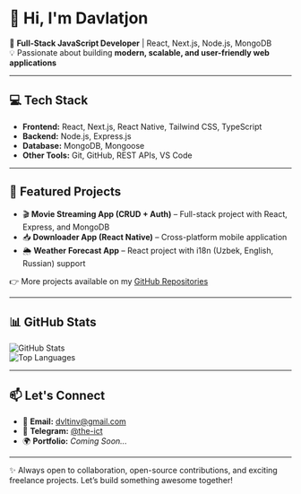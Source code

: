 # 👋 Hi, I'm Davlatjon

🚀 **Full-Stack JavaScript Developer** | React, Next.js, Node.js, MongoDB  
💡 Passionate about building **modern, scalable, and user-friendly web applications**

---

## 💻 Tech Stack

- **Frontend:** React, Next.js, React Native, Tailwind CSS, TypeScript  
- **Backend:** Node.js, Express.js  
- **Database:** MongoDB, Mongoose  
- **Other Tools:** Git, GitHub, REST APIs, VS Code  

---

## 📂 Featured Projects

- 🎬 **Movie Streaming App (CRUD + Auth)** – Full-stack project with React, Express, and MongoDB  
- 📥 **Downloader App (React Native)** – Cross-platform mobile application  
- 🌦 **Weather Forecast App** – React project with i18n (Uzbek, English, Russian) support  

👉 More projects available on my [GitHub Repositories](https://github.com/the-ict)

---

## 📊 GitHub Stats

![GitHub Stats](https://github-readme-stats.vercel.app/api?username=the-ict&show_icons=true&theme=tokyonight)  
![Top Languages](https://github-readme-stats.vercel.app/api/top-langs/?username=the-ict&layout=compact&theme=tokyonight)

---

## 📫 Let's Connect

- 📧 **Email:** dvltinv@gmail.com  
- 💬 **Telegram:** [@the-ict](https://t.me/the-ict)  
- 🌍 **Portfolio:** *Coming Soon...*  

---

✨ Always open to collaboration, open-source contributions, and exciting freelance projects. Let’s build something awesome together!
